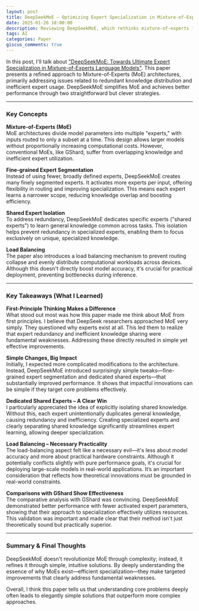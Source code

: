 ```yaml
---
layout: post
title: DeepSeekMoE – Optimizing Expert Specialization in Mixture-of-Experts Models (Review)
date: 2025-01-26 18:00:00
description: Reviewing DeepSeekMoE, which rethinks mixture-of-experts from first principles and achieves efficient specialization with simple, intuitive changes
tags: AI
categories: Paper
giscus_comments: true
---
```


In this post, I'll talk about ["DeepSeekMoE: Towards Ultimate Expert Specialization in Mixture-of-Experts Language Models"](https://arxiv.org/abs/2401.06066). This paper presents a refined approach to Mixture-of-Experts (MoE) architectures, primarily addressing issues related to redundant knowledge distribution and inefficient expert usage. DeepSeekMoE simplifies MoE and achieves better performance through two straightforward but clever strategies.

---

### Key Concepts

**Mixture-of-Experts (MoE)**  
MoE architectures divide model parameters into multiple "experts," with inputs routed to only a subset at a time. This design allows larger models without proportionally increasing computational costs. However, conventional MoEs, like GShard, suffer from overlapping knowledge and inefficient expert utilization.

**Fine-grained Expert Segmentation**  
Instead of using fewer, broadly defined experts, DeepSeekMoE creates many finely segmented experts. It activates more experts per input, offering flexibility in routing and improving specialization. This means each expert learns a narrower scope, reducing knowledge overlap and boosting efficiency.

**Shared Expert Isolation**  
To address redundancy, DeepSeekMoE dedicates specific experts ("shared experts") to learn general knowledge common across tasks. This isolation helps prevent redundancy in specialized experts, enabling them to focus exclusively on unique, specialized knowledge.

**Load Balancing**  
The paper also introduces a load balancing mechanism to prevent routing collapse and evenly distribute computational workloads across devices. Although this doesn't directly boost model accuracy, it's crucial for practical deployment, preventing bottlenecks during inference.

---

### Key Takeaways (What I Learned)

**First-Principle Thinking Makes a Difference**  
What stood out most was how this paper made me think about MoE from first principles. I believe that DeepSeek researchers approached MoE very simply. They questioned why experts exist at all. This led them to realize that expert redundancy and inefficient knowledge sharing were fundamental weaknesses. Addressing these directly resulted in simple yet effective improvements.

**Simple Changes, Big Impact**  
Initially, I expected more complicated modifications to the architecture. Instead, DeepSeekMoE introduced surprisingly simple tweaks—fine-grained expert segmentation and dedicated shared experts—that substantially improved performance. It shows that impactful innovations can be simple if they target core problems effectively.

**Dedicated Shared Experts – A Clear Win**  
I particularly appreciated the idea of explicitly isolating shared knowledge. Without this, each expert unintentionally duplicates general knowledge, causing redundancy and inefficiency. Creating specialized experts and clearly separating shared knowledge significantly streamlines expert learning, allowing deeper specialization.

**Load Balancing – Necessary Practicality**  
The load-balancing aspect felt like a necessary evil—it's less about model accuracy and more about practical hardware constraints. Although it potentially conflicts slightly with pure performance goals, it's crucial for deploying large-scale models in real-world applications. It’s an important consideration that reflects how theoretical innovations must be grounded in real-world constraints.

**Comparisons with GShard Show Effectiveness**  
The comparative analysis with GShard was convincing. DeepSeekMoE demonstrated better performance with fewer activated expert parameters, showing that their approach to specialization effectively utilizes resources. This validation was important and made clear that their method isn't just theoretically sound but practically superior.

---

### Summary & Final Thoughts  
DeepSeekMoE doesn't revolutionize MoE through complexity; instead, it refines it through simple, intuitive solutions. By deeply understanding the essence of why MoEs exist—efficient specialization—they make targeted improvements that clearly address fundamental weaknesses.  

Overall, I think this paper tells us that understanding core problems deeply often leads to elegantly simple solutions that outperform more complex approaches.